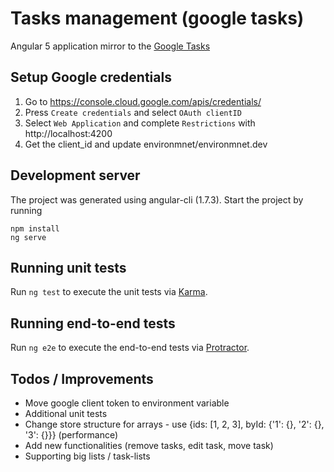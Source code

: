 # Tasks management (google tasks)

Angular 5 application mirror to the [Google Tasks](https://mail.google.com/tasks/canvas)

## Setup Google credentials

1. Go to https://console.cloud.google.com/apis/credentials/
2. Press `Create credentials` and select `OAuth clientID`
3. Select `Web Application` and complete `Restrictions` with http://localhost:4200
4. Get the client_id and update environmnet/environmnet.dev

## Development server

The project was generated using angular-cli (1.7.3). Start the project by running

```
npm install
ng serve
```

## Running unit tests

Run `ng test` to execute the unit tests via [Karma](https://karma-runner.github.io).

## Running end-to-end tests

Run `ng e2e` to execute the end-to-end tests via [Protractor](http://www.protractortest.org/).

## Todos / Improvements

* Move google client token to environment variable
* Additional unit tests
* Change store structure for arrays - use {ids: [1, 2, 3], byId: {'1': {}, '2': {}, '3': {}}} (performance)
* Add new functionalities (remove tasks, edit task, move task)
* Supporting big lists / task-lists
